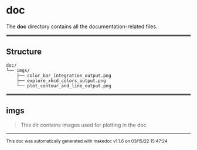 # doc

The **doc** directory contains all the documentation-related files.
<hr style="border:2px solid gray"> </hr>

## Structure 
```
doc/
└── imgs/
    ├── color_bar_integration_output.png
    ├── explore_xkcd_colors_output.png
    └── plot_contour_and_line_output.png
```

<hr style="border:2px solid gray"> </hr>

## imgs
>
>This dir contains images used for plotting in the doc
---




<sub>This doc was automatically generated with makedoc v1.1.6 on  03/15/22 15:47:24 
